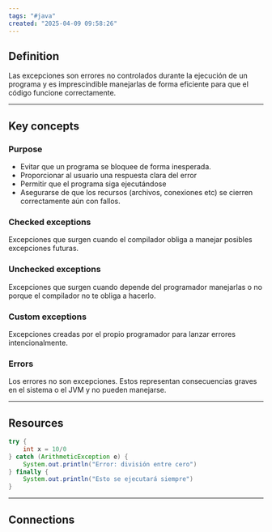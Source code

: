 ```yaml
---
tags: "#java"
created: "2025-04-09 09:58:26"
---
```

## **Definition**
Las excepciones son errores no controlados durante la ejecución de un programa y es imprescindible manejarlas de forma eficiente para que el código funcione correctamente. 
___
## **Key concepts**
### **Purpose**
- Evitar que un programa se bloquee de forma inesperada.
- Proporcionar al usuario una respuesta clara del error
- Permitir que el programa siga ejecutándose
- Asegurarse de que los recursos (archivos, conexiones etc) se cierren correctamente aún con fallos.

### **Checked exceptions**
Excepciones que surgen cuando el compilador obliga a manejar posibles excepciones futuras.

### **Unchecked exceptions**
Excepciones que surgen cuando depende del programador manejarlas o no porque el compilador no te obliga a hacerlo.

### **Custom exceptions**
Excepciones creadas por el propio programador para lanzar errores intencionalmente.

### **Errors**
Los errores no son excepciones. Estos representan consecuencias graves en el sistema o el JVM y no pueden manejarse.
___
## **Resources**
```java
try {
	int x = 10/0
} catch (ArithmeticException e) {
	System.out.println("Error: división entre cero")
} finally {
	System.out.println("Esto se ejecutará siempre")
}
```
___
## **Connections**


